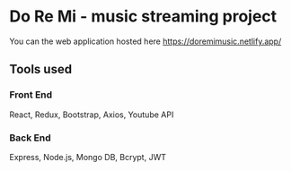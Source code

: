 # Do Re Mi - music streaming project
You can the web application hosted here https://doremimusic.netlify.app/

## Tools used
### Front End
React, Redux, Bootstrap, Axios, Youtube API

### Back End
Express, Node.js, Mongo DB, Bcrypt, JWT
